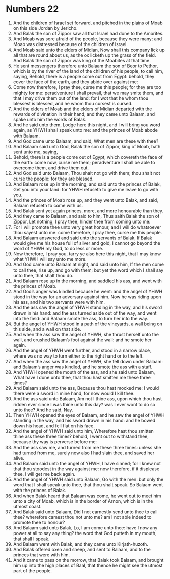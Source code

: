 ﻿# Numbers 22
1. And the children of Israel set forward, and pitched in the plains of Moab on this side Jordan by Jericho. 
2.  And Balak the son of Zippor saw all that Israel had done to the Amorites. 
3. And Moab was sore afraid of the people, because they were many: and Moab was distressed because of the children of Israel. 
4. And Moab said unto the elders of Midian, Now shall this company lick up all that are round about us, as the ox licketh up the grass of the field. And Balak the son of Zippor was king of the Moabites at that time. 
5. He sent messengers therefore unto Balaam the son of Beor to Pethor, which is by the river of the land of the children of his people, to call him, saying, Behold, there is a people come out from Egypt: behold, they cover the face of the earth, and they abide over against me: 
6. Come now therefore, I pray thee, curse me this people; for they are too mighty for me: peradventure I shall prevail, that we may smite them, and that I may drive them out of the land: for I wot that he whom thou blessest is blessed, and he whom thou cursest is cursed. 
7. And the elders of Moab and the elders of Midian departed with the rewards of divination in their hand; and they came unto Balaam, and spake unto him the words of Balak. 
8. And he said unto them, Lodge here this night, and I will bring you word again, as YHWH shall speak unto me: and the princes of Moab abode with Balaam. 
9. And God came unto Balaam, and said, What men are these with thee? 
10. And Balaam said unto God, Balak the son of Zippor, king of Moab, hath sent unto me, saying, 
11. Behold, there is a people come out of Egypt, which covereth the face of the earth: come now, curse me them; peradventure I shall be able to overcome them, and drive them out. 
12. And God said unto Balaam, Thou shalt not go with them; thou shalt not curse the people: for they are blessed. 
13. And Balaam rose up in the morning, and said unto the princes of Balak, Get you into your land: for YHWH refuseth to give me leave to go with you. 
14. And the princes of Moab rose up, and they went unto Balak, and said, Balaam refuseth to come with us. 
15.  And Balak sent yet again princes, more, and more honourable than they. 
16. And they came to Balaam, and said to him, Thus saith Balak the son of Zippor, Let nothing, I pray thee, hinder thee from coming unto me: 
17. For I will promote thee unto very great honour, and I will do whatsoever thou sayest unto me: come therefore, I pray thee, curse me this people. 
18. And Balaam answered and said unto the servants of Balak, If Balak would give me his house full of silver and gold, I cannot go beyond the word of YHWH my God, to do less or more. 
19. Now therefore, I pray you, tarry ye also here this night, that I may know what YHWH will say unto me more. 
20. And God came unto Balaam at night, and said unto him, If the men come to call thee, rise up, and go with them; but yet the word which I shall say unto thee, that shalt thou do. 
21. And Balaam rose up in the morning, and saddled his ass, and went with the princes of Moab. 
22.  And God’s anger was kindled because he went: and the angel of YHWH stood in the way for an adversary against him. Now he was riding upon his ass, and his two servants were with him. 
23. And the ass saw the angel of YHWH standing in the way, and his sword drawn in his hand: and the ass turned aside out of the way, and went into the field: and Balaam smote the ass, to turn her into the way. 
24. But the angel of YHWH stood in a path of the vineyards, a wall being on this side, and a wall on that side. 
25. And when the ass saw the angel of YHWH, she thrust herself unto the wall, and crushed Balaam’s foot against the wall: and he smote her again. 
26. And the angel of YHWH went further, and stood in a narrow place, where was no way to turn either to the right hand or to the left. 
27. And when the ass saw the angel of YHWH, she fell down under Balaam: and Balaam’s anger was kindled, and he smote the ass with a staff. 
28. And YHWH opened the mouth of the ass, and she said unto Balaam, What have I done unto thee, that thou hast smitten me these three times? 
29. And Balaam said unto the ass, Because thou hast mocked me: I would there were a sword in mine hand, for now would I kill thee. 
30. And the ass said unto Balaam, Am not I thine ass, upon which thou hast ridden ever since I was thine unto this day? was I ever wont to do so unto thee? And he said, Nay. 
31. Then YHWH opened the eyes of Balaam, and he saw the angel of YHWH standing in the way, and his sword drawn in his hand: and he bowed down his head, and fell flat on his face. 
32. And the angel of YHWH said unto him, Wherefore hast thou smitten thine ass these three times? behold, I went out to withstand thee, because thy way is perverse before me: 
33. And the ass saw me, and turned from me these three times: unless she had turned from me, surely now also I had slain thee, and saved her alive. 
34. And Balaam said unto the angel of YHWH, I have sinned; for I knew not that thou stoodest in the way against me: now therefore, if it displease thee, I will get me back again. 
35. And the angel of YHWH said unto Balaam, Go with the men: but only the word that I shall speak unto thee, that thou shalt speak. So Balaam went with the princes of Balak. 
36.  And when Balak heard that Balaam was come, he went out to meet him unto a city of Moab, which is in the border of Arnon, which is in the utmost coast. 
37. And Balak said unto Balaam, Did I not earnestly send unto thee to call thee? wherefore camest thou not unto me? am I not able indeed to promote thee to honour? 
38. And Balaam said unto Balak, Lo, I am come unto thee: have I now any power at all to say any thing? the word that God putteth in my mouth, that shall I speak. 
39. And Balaam went with Balak, and they came unto Kirjath-huzoth. 
40. And Balak offered oxen and sheep, and sent to Balaam, and to the princes that were with him. 
41. And it came to pass on the morrow, that Balak took Balaam, and brought him up into the high places of Baal, that thence he might see the utmost part of the people. 
